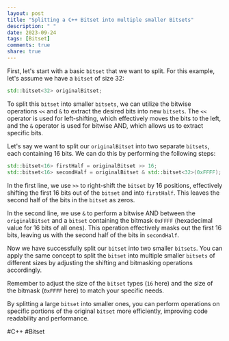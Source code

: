 ```yaml
---
layout: post
title: "Splitting a C++ Bitset into multiple smaller Bitsets"
description: " "
date: 2023-09-24
tags: [Bitset]
comments: true
share: true
---
```


First, let's start with a basic `bitset` that we want to split. For this example, let's assume we have a `bitset` of size 32:

```cpp
std::bitset<32> originalBitset;
```

To split this `bitset` into smaller `bitsets`, we can utilize the bitwise operations `<<` and `&` to extract the desired bits into new `bitsets`. The `<<` operator is used for left-shifting, which effectively moves the bits to the left, and the `&` operator is used for bitwise AND, which allows us to extract specific bits.

Let's say we want to split our `originalBitset` into two separate `bitsets`, each containing 16 bits. We can do this by performing the following steps:

```cpp
std::bitset<16> firstHalf = originalBitset >> 16;
std::bitset<16> secondHalf = originalBitset & std::bitset<32>(0xFFFF);
```

In the first line, we use `>>` to right-shift the `bitset` by 16 positions, effectively shifting the first 16 bits out of the `bitset` and into `firstHalf`. This leaves the second half of the bits in the `bitset` as zeros.

In the second line, we use `&` to perform a bitwise AND between the `originalBitset` and a `bitset` containing the bitmask `0xFFFF` (hexadecimal value for 16 bits of all ones). This operation effectively masks out the first 16 bits, leaving us with the second half of the bits in `secondHalf`.

Now we have successfully split our `bitset` into two smaller `bitsets`. You can apply the same concept to split the `bitset` into multiple smaller `bitsets` of different sizes by adjusting the shifting and bitmasking operations accordingly.

Remember to adjust the size of the `bitset` types (`16` here) and the size of the bitmask (`0xFFFF` here) to match your specific needs.

By splitting a large `bitset` into smaller ones, you can perform operations on specific portions of the original `bitset` more efficiently, improving code readability and performance.

#C++ #Bitset
